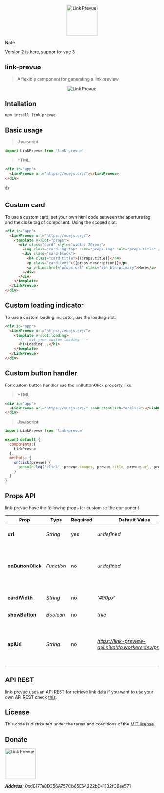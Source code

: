 <p align="center">
  <img src="https://raw.githubusercontent.com/nivaldomartinez/link-prevue/master/link-prevue.png" alt="Link Prevue" width="100">
</p>

> [!NOTE]
> Version 2 is here, suppor for vue 3

## link-prevue

> A flexible component for generating a link preview

<p align="center">
  <img src="https://media.giphy.com/media/dZ5jwDmXARwBkFlRbV/giphy.gif" alt="Link Prevue">
</p>

## Intallation
```
npm install link-prevue
```

## Basic usage

> Javascript

```javascript
import LinkPrevue from 'link-prevue'
```
> HTML

```html
<div id="app">
  <LinkPrevue url="https://vuejs.org/"></LinkPrevue>
</div>
```

:+1:

## Custom card

To use a custom card, set your own html code between the aperture tag and the close tag of component. Using the scoped slot.

```html
<div id="app">
  <LinkPrevue url="https://vuejs.org/">
    <template v-slot="props">
      <div class="card" style="width: 20rem;">
        <img class="card-img-top" :src="props.img" :alt="props.title" />
        <div class="card-block">
          <h4 class="card-title">{{props.title}}</h4>
          <p class="card-text">{{props.description}}</p>
          <a v-bind:href="props.url" class="btn btn-primary">More</a>
        </div>
      </div>
    </template>
  </LinkPrevue>
</div>
```

## Custom loading indicator

To use a custom loading indicator, use the loading slot.

```html
<div id="app">
  <LinkPrevue url="https://vuejs.org/">
    <template v-slot:loading>
      <!-- set your custom loading -->
      <h1>Loading...</h1>
    </template>
  </LinkPrevue>
</div>
```

## Custom button handler

For custom button handler use the onButtonClick property, like.

> HTML

```html
<div id="app">
  <LinkPrevue url="https://vuejs.org/" :onButtonClick="onClick"></LinkPrevue>
</div>

```

> Javascript

```javascript
import LinkPrevue from 'link-prevue'

export default {
  components:{
    LinkPrevue
  },
  methods: {
    onClick(prevue) {
      console.log('click', prevue.images, prevue.title, prevue.url, prevue.description)
    }
  }
}
```

## Props API

link-prevue have the following props for customize the component

 Prop                 | Type       | Required | Default Value                            | Description
--------------------- | ---------- | -------- | ---------------------------------------- | -----------
**url**               | _String_   | yes      | _undefined_                              | Site url for generate link preview
**onButtonClick**     | _Function_ | no       | _undefined_                              | Function for a custom button handler, params => `prevue`
**cardWidth**         | _String_   | no       | _'400px'_                                | Card width, accept `px` and `%`
**showButton**        | _Boolean_  | no       | _true_                                   | Render card button
**apiUrl**            | _String_   | no       | _https://link-preview-api.nivaldo.workers.dev/preview_ | Custom API url, link-preview add a query param called ?url= [check this](https://github.com/nivaldomartinez/link-prevue-api-node)


## API REST

link-prevue uses an API REST for retrieve link data if you want to use your own API REST check [this](https://github.com/nivaldomartinez/link-prevue-api-node).
## License

This code is distributed under the terms and conditions of the [MIT license](https://opensource.org/licenses/MIT).

## Donate

<img src="https://miro.medium.com/max/1200/1*RDfyazFplV7e1eSNETrw8w.png" alt="Link Prevue" width="100">

***Address:*** 0xd0177a8D356A757Cb65E64222bD41132fC6ee571
